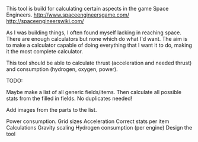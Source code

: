 This tool is build for calculating certain aspects in the game Space Engineers.
http://www.spaceengineersgame.com/
http://spaceengineerswiki.com/

As I was building things, I often found myself lacking in reaching space.
There are enough calculators but none which do what I'd want.
The aim is to make a calculator capable of doing everything that I want it to do, making it the most complete calculator.

This tool should be able to calculate thrust (acceleration and needed thrust) and consumption (hydrogen, oxygen, power).

TODO:

Maybe make a list of all generic fields/items. Then calculate all possible stats from the filled in fields. No duplicates needed!

Add images from the parts to the list.

Power consumption.
Grid sizes
Acceleration
Correct stats per item
Calculations
Gravity scaling
Hydrogen consumption (per engine)
Design the tool
